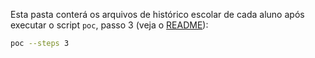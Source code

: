 Esta pasta conterá os arquivos de histórico escolar de cada aluno após executar o script `poc`, passo 3 (veja o [README](../../README.md)):
```bash
poc --steps 3
```
